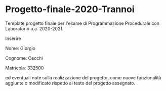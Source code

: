 # Progetto-finale-2020-Trannoi
Template progetto finale per l'esame di Programmazione Procedurale con Laboratorio a.a. 2020-2021.

Inserire

Nome: Giorgio

Cognome: Cecchi

Matricola: 332500


ed eventuali note sulla realizzazione del progetto, come nuove funzionalità aggiunte o modificate rispetto al testo del progetto assegnato.
